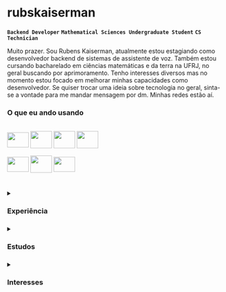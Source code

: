 # rubskaiserman
**`Backend Developer`** **`Mathematical Sciences Undergraduate Student`** **`CS Technician`**

Muito prazer. Sou Rubens Kaiserman, atualmente estou estagiando como desenvolvedor backend de sistemas de assistente de voz. Também estou cursando bacharelado em ciências matemáticas e da terra na UFRJ, no geral buscando por aprimoramento. Tenho interesses diversos mas no momento estou focado em melhorar minhas capacidades como desenvolvedor. Se quiser trocar uma ideia sobre tecnologia no geral, sinta-se a vontade para me mandar mensagem por dm. Minhas redes estão aí.

### O que eu ando usando
<div style="display: inline_block"><br>
  <img align="center" height="35" width="50" src="https://cdn.jsdelivr.net/gh/devicons/devicon/icons/javascript/javascript-original.svg" />
  <img align="center" height="40" width="50" src="https://cdn.jsdelivr.net/gh/devicons/devicon/icons/nodejs/nodejs-original.svg" />
  <img align="center" height="40" width="50" src="https://cdn.jsdelivr.net/gh/devicons/devicon/icons/python/python-original.svg" />
  <img align="center" height="40" width="50" src="https://cdn.jsdelivr.net/gh/devicons/devicon/icons/mysql/mysql-original.svg" />
  <br>
  <br>
  <img align="center" height="35" width="50" src="https://cdn.jsdelivr.net/gh/devicons/devicon/icons/ubuntu/ubuntu-plain.svg" />
  <img align="center" height="40" width="50" src="https://cdn.jsdelivr.net/gh/devicons/devicon/icons/bash/bash-original.svg" />
  <img align="center" height="35" width="50" src="https://cdn.jsdelivr.net/gh/devicons/devicon/icons/git/git-original.svg" />
</div>

#

<details>
  <summary><h3>Experiência<h3></summary>
  <li>Desenvolvedor de software para assistentes de voz</li>
  <li>Consultor de tecnologias web para educação técnica</li>
  <li>Python Freelancer fullstack developer </li>
  <li>Aluno monitor de programação com Java no IFRJ</li>
  <li>Bolsista de pesquisa em desenvolvimento de mobile apps</li>
</details>

<details>
  <summary><h3>Estudos<h3></summary>
  <li>Bacharelando em Ciências Matemáticas e da Terra na Universidade Federal do Rio de Janeiro (UFRJ)</li>
  <li>Técnico em Informática pelo Instituto Federal do Rio de Janeiro (IFRJ)</li>
  <li>Iniciação científica em Matemática pelo Instituto Nacional de Matemática Pura e Aplicada (IMPA)</li>
  <li>Estudos autodirigidos na área de engenharia de software</li>
</details>

<details>
  <summary><h3>Interesses<h3></summary>
  <li>Backend Development</li>
  <li>Software Architecture</li>
  <li>Cybersecurity</li>
  <li>Artificial Inteligence</li>
  <li>Data Science</li>
  <li>Embedded Systems</li>
</details>
